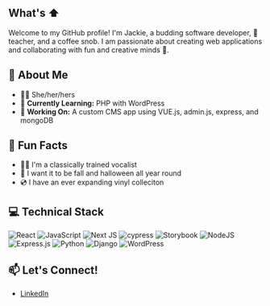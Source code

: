 ## What's ⬆️ 

Welcome to my GitHub profile! I'm Jackie, a budding software developer, 🎸 teacher, and a coffee snob. I am passionate about creating web applications and collaborating with fun and creative minds 🧠. 

## 🚀 About Me
- 👩🏻 She/her/hers
- 🌱 **Currently Learning:** PHP with WordPress
- 🔭 **Working On:** A custom CMS app using VUE.js, admin.js, express, and mongoDB

## 🌟 Fun Facts

- 👩‍🎤 I'm a classically trained vocalist
- 🎃 I want it to be fall and halloween all year round
- 💿 I have an ever expanding vinyl colleciton

## 💻 Technical Stack
![React](https://img.shields.io/badge/react-%2320232a.svg?style=for-the-badge&logo=react&logoColor=%2361DAFB) ![JavaScript](https://img.shields.io/badge/javascript-%23323330.svg?style=for-the-badge&logo=javascript&logoColor=%23F7DF1E) ![Next JS](https://img.shields.io/badge/Next-black?style=for-the-badge&logo=next.js&logoColor=white) ![cypress](https://img.shields.io/badge/-cypress-%23E5E5E5?style=for-the-badge&logo=cypress&logoColor=058a5e) ![Storybook](https://img.shields.io/badge/-Storybook-FF4785?style=for-the-badge&logo=storybook&logoColor=white) ![NodeJS](https://img.shields.io/badge/node.js-6DA55F?style=for-the-badge&logo=node.js&logoColor=white) ![Express.js](https://img.shields.io/badge/express.js-%23404d59.svg?style=for-the-badge&logo=express&logoColor=%2361DAFB) ![Python](https://img.shields.io/badge/python-3670A0?style=for-the-badge&logo=python&logoColor=ffdd54) ![Django](https://img.shields.io/badge/django-%23092E20.svg?style=for-the-badge&logo=django&logoColor=white) ![WordPress](https://img.shields.io/badge/WordPress-%23117AC9.svg?style=for-the-badge&logo=WordPress&logoColor=white)

## 📫 Let's Connect!

- [LinkedIn](https://www.linkedin.com/in/jaclynmariefrench/)

<!--

https://github.com/user-attachments/assets/9d430eeb-0cc9-42ab-bdb9-0a77aceadb73


**jaclynmariefrench/jaclynmariefrench** is a ✨ _special_ ✨ repository because its `README.md` (this file) appears on your GitHub profile.

Here are some ideas to get you started:

- 🔭 I’m currently working on ...
- 🌱 I’m currently learning ...
- 👯 I’m looking to collaborate on ...
- 🤔 I’m looking for help with ...
- 💬 Ask me about ...
- 📫 How to reach me: ...
- 😄 Pronouns: ...
- ⚡ Fun fact: ...
-->
